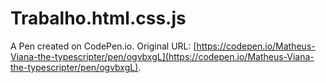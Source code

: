 # Trabalho.html.css.js

A Pen created on CodePen.io. Original URL: [https://codepen.io/Matheus-Viana-the-typescripter/pen/ogvbxgL](https://codepen.io/Matheus-Viana-the-typescripter/pen/ogvbxgL).

